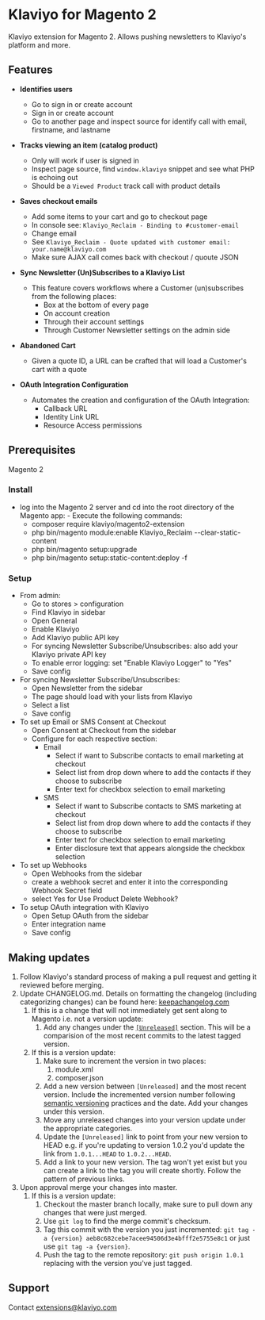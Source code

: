 # Klaviyo for Magento 2

Klaviyo extension for Magento 2. Allows pushing newsletters to Klaviyo's platform and more.

## Features

- **Identifies users**
  - Go to sign in or create account
  - Sign in or create account
  - Go to another page and inspect source for identify call with email, firstname, and lastname

- **Tracks viewing an item (catalog product)**
  - Only will work if user is signed in
  - Inspect page source, find `window.klaviyo` snippet and see what PHP is echoing out
  - Should be a `Viewed Product` track call with product details

- **Saves checkout emails**
  - Add some items to your cart and go to checkout page
  - In console see: `Klaviyo_Reclaim - Binding to #customer-email`
  - Change email
  - See `Klaviyo_Reclaim - Quote updated with customer email: your.name@klaviyo.com`
  - Make sure AJAX call comes back with checkout / quoute JSON

- **Sync Newsletter (Un)Subscribes to a Klaviyo List**
  - This feature covers workflows where a Customer (un)subscribes from the following places:
    - Box at the bottom of every page
    - On account creation
    - Through their account settings
    - Through Customer Newsletter settings on the admin side

- **Abandoned Cart**
  - Given a quote ID, a URL can be crafted that will load a Customer's cart with a quote
 
- **OAuth Integration Configuration**
  - Automates the creation and configuration of the OAuth Integration:
    - Callback URL
    - Identity Link URL
    - Resource Access permissions

## Prerequisites

Magento 2

### Install

  -  log into the Magento 2 server and cd into the root directory of the Magento app:
    -  Execute the following commands:
        - composer require klaviyo/magento2-extension
        - php bin/magento module:enable Klaviyo_Reclaim  --clear-static-content
        - php bin/magento setup:upgrade
        - php bin/magento setup:static-content:deploy -f

### Setup
  - From admin:
    - Go to stores > configuration
    - Find Klaviyo in sidebar
    - Open General
    - Enable Klaviyo
    - Add Klaviyo public API key
    - For syncing Newsletter Subscribe/Unsubscribes: also add your Klaviyo private API key
    - To enable error logging: set "Enable Klaviyo Logger" to "Yes"
    - Save config
  - For syncing Newsletter Subscribe/Unsubscribes:
    - Open Newsletter from the sidebar
    - The page should load with your lists from Klaviyo
    - Select a list
    - Save config
  - To set up Email or SMS Consent at Checkout
    - Open Consent at Checkout from the sidebar
    - Configure for each respective section:
        - Email
            - Select if want to Subscribe contacts to email marketing at checkout
            - Select list from drop down where to add the contacts if they choose to subscribe
            - Enter text for checkbox selection to email marketing
        - SMS
            - Select if want to Subscribe contacts to SMS marketing at checkout
            - Select list from drop down where to add the contacts if they choose to subscribe
            - Enter text for checkbox selection to email marketing
            - Enter disclosure text that appears alongside the checkbox selection
  - To set up Webhooks
    - Open Webhooks from the sidebar
    - create a webhook secret and enter it into the corresponding Webhook Secret field
    - select Yes for Use Product Delete Webhook?
  - To setup OAuth integration with Klaviyo
    - Open Setup OAuth from the sidebar
    - Enter integration name
    - Save config


## Making updates
1) Follow Klaviyo's standard process of making a pull request and getting it reviewed before merging.
2) Update CHANGELOG.md. Details on formatting the changelog (including categorizing changes) can be found here: [keepachangelog.com](https://keepachangelog.com/en/1.0.0/)
    1) If this is a change that will not immediately get sent along to Magento i.e. not a version update:
        1) Add any changes under the [`[Unreleased]`](https://github.com/klaviyo/magento2-klaviyo/compare/1.0.1...HEAD) section. This will be a comparision of the most recent commits to the latest tagged version.
    2) If this is a version update:
        1) Make sure to increment the version in two places:
            1) module.xml
            2) composer.json
        2) Add a new version between `[Unreleased]` and the most recent version. Include the incremented version number following [semantic versioning](https://semver.org/spec/v2.0.0.html) practices and the date. Add your changes under this version.
        3) Move any unreleased changes into your version update under the appropriate categories.
        4) Update the `[Unreleased]` link to point from your new version to HEAD e.g. if you're updating to version 1.0.2 you'd update the link from `1.0.1...HEAD` to `1.0.2...HEAD`.
        5) Add a link to your new version. The tag won't yet exist but you can create a link to the tag you will create shortly. Follow the pattern of previous links.
3) Upon approval merge your changes into master.
    1) If this is a version update:
        1) Checkout the master branch locally, make sure to pull down any changes that were just merged.
        2) Use `git log` to find the merge commit's checksum.
        3) Tag this commit with the version you just incremented: `git tag -a {version} aeb8c682cebe7acee94506d3e4bfff2e5755e8c1` or just use `git tag -a {version}`.
        4) Push the tag to the remote repository: `git push origin 1.0.1` replacing with the version you've just tagged.

## Support

Contact extensions@klaviyo.com
